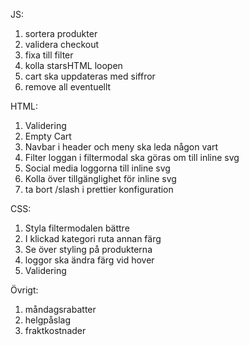 JS: 

1. sortera produkter
2. validera checkout
3. fixa till filter
4. kolla starsHTML loopen
5. cart ska uppdateras med siffror
6. remove all eventuellt

HTML:

1. Validering
2. Empty Cart
3. Navbar i header och meny ska leda någon vart
4. Filter loggan i filtermodal ska göras om till inline svg
5. Social media loggorna till inline svg
6. Kolla över tillgänglighet för inline svg
7. ta bort /slash i prettier konfiguration

CSS:

1. Styla filtermodalen bättre
2. I klickad kategori ruta annan färg
3. Se över styling på produkterna
4. loggor ska ändra färg vid hover
5. Validering

Övrigt:

1. måndagsrabatter
2. helgpåslag
3. fraktkostnader



